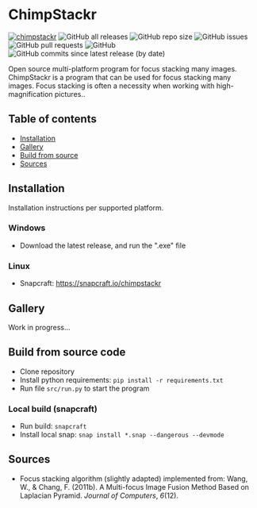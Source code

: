 # ChimpStackr
[![chimpstackr](https://snapcraft.io/chimpstackr/badge.svg)](https://snapcraft.io/chimpstackr) ![GitHub all releases](https://img.shields.io/github/downloads/noah-peeters/ChimpStackr/total) ![GitHub repo size](https://img.shields.io/github/repo-size/noah-peeters/ChimpStackr) ![GitHub issues](https://img.shields.io/github/issues-raw/noah-peeters/ChimpStackr) ![GitHub pull requests](https://img.shields.io/github/issues-pr-raw/noah-peeters/ChimpStackr) ![GitHub](https://img.shields.io/github/license/noah-peeters/ChimpStackr) ![GitHub commits since latest release (by date)](https://img.shields.io/github/commits-since/noah-peeters/ChimpStackr/latest)

Open source multi-platform program for focus stacking many images. 
ChimpStackr is a program that can be used for focus stacking many images.
Focus stacking is often a necessity when working with high-magnification pictures.. 
## Table of contents
* [Installation](#installation)
* [Gallery](#gallery)
* [Build from source](#build-from-source-code)
* [Sources](#sources)
## Installation
Installation instructions per supported platform.
### Windows
* Download the latest release, and run the ".exe" file
### Linux
* Snapcraft: https://snapcraft.io/chimpstackr

## Gallery
Work in progress...

## Build from source code
* Clone repository
* Install python requirements:  ``pip install -r requirements.txt``
* Run file ``src/run.py`` to start the program
### Local build  (snapcraft)
* Run build: ```snapcraft```
* Install local snap: ```snap install *.snap --dangerous --devmode```

## Sources
* Focus stacking algorithm (slightly adapted) implemented from:
Wang, W., & Chang, F. (2011b). A Multi-focus Image Fusion Method Based on Laplacian Pyramid. _Journal of Computers_, _6_(12).
